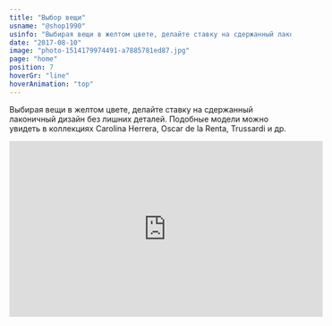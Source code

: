 ```yaml
---
title: "Выбор вещи"
usname: "@shop1990"
usinfo: "Выбирая вещи в желтом цвете, делайте ставку на сдержанный лаконичный дизайн без лишних деталей. Подобные модели можно увидеть в коллекциях Carolina Herrera, Oscar de la Renta, Trussardi и др."
date: "2017-08-10"
image: "photo-1514179974491-a7885781ed87.jpg"
page: "home"
position: 7
hoverGr: "line"
hoverAnimation: "top"
---
```


Выбирая вещи в желтом цвете, делайте ставку на сдержанный лаконичный дизайн без лишних деталей. Подобные модели можно увидеть в коллекциях Carolina Herrera, Oscar de la Renta, Trussardi и др.

<iframe width="560" height="315" src="https://www.youtube.com/embed/4n0xNbfJLR8" frameborder="0" allowfullscreen></iframe>